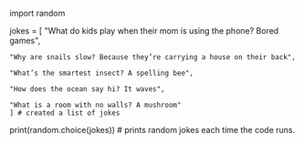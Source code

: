 
import random

jokes = [
    "What do kids play when their mom is using the phone? Bored games",

    "Why are snails slow? Because they’re carrying a house on their back",

    "What’s the smartest insect? A spelling bee",

    "How does the ocean say hi? It waves",

    "What is a room with no walls? A mushroom"
    ] # created a list of jokes

print(random.choice(jokes)) # prints random jokes each time the code runs.
